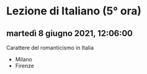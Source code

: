 # Lezione di Italiano (5° ora)

## martedì 8 giugno 2021, 12:06:00


Carattere del romanticismo in Italia
* Milano
* Firenze

<!--stackedit_data:
eyJoaXN0b3J5IjpbLTQ4MTMyNzI5NF19
-->